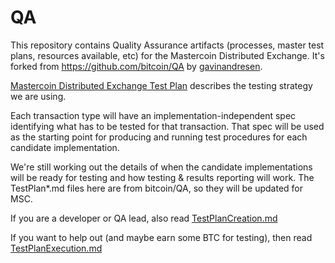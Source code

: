 QA
==

This repository contains Quality Assurance artifacts (processes, master test plans, resources available, etc)
for the Mastercoin Distributed Exchange. It's forked from https://github.com/bitcoin/QA by [gavinandresen](https://github.com/gavinandresen).

[Mastercoin Distributed Exchange Test Plan](https://github.com/marv-engine/QA/blob/master/MastercoinDistributedExchangeTestPlan.md) describes the testing strategy we are using.

Each transaction type will have an implementation-independent spec identifying what has to be tested for that transaction. That spec will be used as the starting point for producing and running test procedures for each candidate implementation.

We're still working out the details of when the candidate implementations will be ready for testing and how testing & results reporting will work. The TestPlan*.md files here are from bitcoin/QA, so they will be updated for MSC. 

If you are a developer or QA lead, also read
[TestPlanCreation.md](https://github.com/marv-engine/QA/blob/master/TestPlanCreation.md)

If you want to help out (and maybe earn some BTC for testing), then read [TestPlanExecution.md](https://github.com/marv-engine/QA/blob/master/TestPlanExecution.md)
